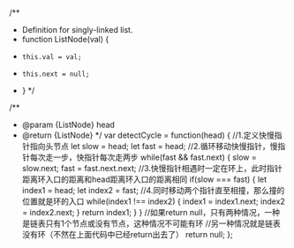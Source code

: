 
/**
 * Definition for singly-linked list.
 * function ListNode(val) {
 *     this.val = val;
 *     this.next = null;
 * }
 */

/**
 * @param {ListNode} head
 * @return {ListNode}
 */
var detectCycle = function(head) {
    //1.定义快慢指针指向头节点
    let slow = head;
    let fast = head;
    //2.循环移动快慢指针，慢指针每次走一步，快指针每次走两步
    while(fast && fast.next) {
        slow = slow.next;
        fast = fast.next.next;
        //3.快慢指针相遇时一定在环上，此时指针距离环入口的距离和head距离环入口的距离相同
        if(slow === fast) {
            let index1 = head;
            let index2 = fast;
            //4.同时移动两个指针直至相撞，那么撞的位置就是环的入口
            while(index1 !== index2) {
                index1 = index1.next;
                index2 = index2.next;
            }
            return index1;
        }
    }
    //如果return null，只有两种情况，一种是链表只有1个节点或没有节点，这种情况不可能有环
    //另一种情况就是链表没有环（不然在上面代码中已经return出去了）
    return null;
};
